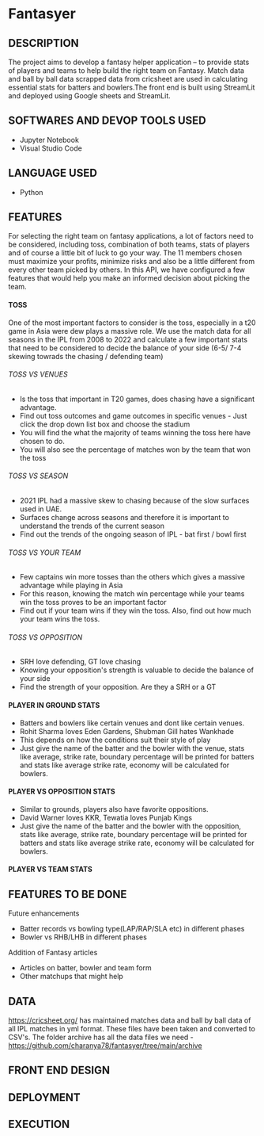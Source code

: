 # Fantasyer

## DESCRIPTION 

The project aims to develop a fantasy helper application – to provide stats of players and teams to help build the right team on Fantasy. Match data and ball by ball data scrapped data from cricsheet are used in calculating essential stats for batters and bowlers.The front end is built using StreamLit and deployed using Google sheets and StreamLit.

## SOFTWARES AND DEVOP TOOLS USED

- Jupyter Notebook
- Visual Studio Code

## LANGUAGE USED

- Python

## FEATURES

For selecting the right team on fantasy applications, a lot of factors need to be considered, including toss, combination of both teams, stats of players and of course a little bit of luck to go your way. The 11 members chosen must maximize your profits, minimize risks and also be a little different from every other team picked by others. In this API, we have configured a few features that would help you make an informed decision about picking the team.

#### TOSS

One of the most important factors to consider is the toss, especially in a t20 game in Asia were dew plays a massive role. We use the match data for all seasons in the IPL from 2008 to 2022 and calculate a few important stats that need to be considered to decide the balance of your side (6-5/ 7-4 skewing towrads the chasing / defending team)

###### TOSS VS VENUES
- Is the toss that important in T20 games, does chasing have a significant advantage.
- Find out toss outcomes and game outcomes in specific venues - Just click the drop down list box and choose the stadium
- You will find the what the majority of teams winning the toss here have chosen to do. 
- You will also see the percentage of matches won by the team that won the toss

###### TOSS VS SEASON
- 2021 IPL had a massive skew to chasing because of the slow surfaces used in UAE.
- Surfaces change across seasons and therefore it is important to understand the trends of the current season
- Find out the trends of the ongoing season of IPL - bat first / bowl first

###### TOSS VS YOUR TEAM
- Few captains win more tosses than the others which gives a massive advantage while playing in Asia
- For this reason, knowing the match win percentage while your teams win the toss proves to be an important factor
- Find out if your team wins if they win the toss. Also, find out how much your team wins the toss.

###### TOSS VS OPPOSITION
- SRH love defending, GT love chasing
- Knowing your opposition's strength is valuable to decide the balance of your side
- Find the strength of your opposition. Are they a SRH or a GT

#### PLAYER IN GROUND STATS
- Batters and bowlers like certain venues and dont like certain venues. 
- Rohit Sharma loves Eden Gardens, Shubman Gill hates Wankhade
- This depends on how the conditions suit their style of play
- Just give the name of the batter and the bowler with the venue, stats like average, strike rate, boundary percentage will be printed for batters and stats like average strike rate, economy will be calculated for bowlers.

#### PLAYER VS OPPOSITION STATS

- Similar to grounds, players also have favorite oppositions.
- David Warner loves KKR, Tewatia loves Punjab Kings
- Just give the name of the batter and the bowler with the opposition, stats like average, strike rate, boundary percentage will be printed for batters and stats like average strike rate, economy will be calculated for bowlers.

#### PLAYER VS TEAM STATS


## FEATURES TO BE DONE

Future enhancements
- Batter records vs bowling type(LAP/RAP/SLA etc) in different phases
- Bowler vs RHB/LHB in different phases

Addition of Fantasy articles
- Articles on batter, bowler and team form
- Other matchups that might help

## DATA

https://cricsheet.org/ has maintained matches data and ball by ball data of all IPL matches in yml format. These files have been taken and converted to CSV's. 
The folder archive has all the data files we need - https://github.com/charanya78/fantasyer/tree/main/archive

## FRONT END DESIGN


## DEPLOYMENT


## EXECUTION 


